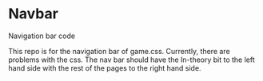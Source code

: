 # Navbar
Navigation bar code

This repo is for the navigation bar of game.css. Currently, there are problems with the css. 
The nav bar should have the In-theory bit to the left hand side with the rest of the pages to the right hand side.
